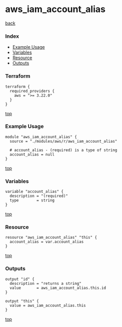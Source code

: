 # aws_iam_account_alias
[back](../aws.md)
### Index
- [Example Usage](#example-usage)
- [Variables](#variables)
- [Resource](#resource)
- [Outputs](#outputs)
### Terraform
```hcl
terraform {
  required_providers {
    aws = ">= 3.22.0"
  }
}
```
[top](#index)
### Example Usage
```hcl
module "aws_iam_account_alias" {
  source = "./modules/aws/r/aws_iam_account_alias"

  # account_alias - (required) is a type of string
  account_alias = null
}
```
[top](#index)
### Variables
```hcl
variable "account_alias" {
  description = "(required)"
  type        = string
}
```
[top](#index)

### Resource
```hcl
resource "aws_iam_account_alias" "this" {
  account_alias = var.account_alias
}
```
[top](#index)
### Outputs
```hcl
output "id" {
  description = "returns a string"
  value       = aws_iam_account_alias.this.id
}

output "this" {
  value = aws_iam_account_alias.this
}
```
[top](#index)
